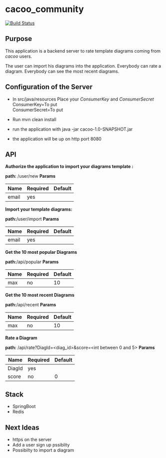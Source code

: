 # cacoo_community

[![Build Status](https://travis-ci.org/mogaleaf/cacoo_community.svg?branch=master)](https://travis-ci.org/mogaleaf/cacoo_community)

## Purpose

This application is a backend server to rate template diagrams coming from *cacoo* users.

The user can import his diagrams into the application.
Everybody can rate a diagram.
Everybody can see the most recent diagrams.

## Configuration of the Server

* In src/java/resources Place your *ConsumerKey* and *ConsumerSecret*  
ConsumerKey=To put  
ConsumerSecret=To put

* Run mvn clean install

* run the application with java -jar cacoo-1.0-SNAPSHOT.jar

* the application will be up on http port 8080

## API

**Authorize the application to import your diagrams template :**

**path:** /user/new
**Params**

 Name | Required | Default
 ------------ | ------------- | -------------
 email | yes |

**Import your template diagrams:**

**path:**/user/import
**Params**

 Name | Required | Default
 ------------ | ------------- | -------------
 email | yes |

**Get the 10 most popular Diagrams**

**path:**/api/popular
**Params**

 Name | Required | Default
 ------------ | ------------- | -------------
 max | no | 10


**Get the 10 most recent Diagrams**

**path:**/api/recent
**Params**

 Name | Required | Default
 ------------ | ------------- | -------------
 max | no | 10

**Rate a Diagram**

**path:** /api/rate?DiagId=<diag_id>&score=<int between 0 and 5>
**Params**

 Name | Required | Default
 ------------ | ------------- | -------------
 DiagId | yes | |
 score | no | 0


## Stack

 * SpringBoot
 * Redis
 
## Next Ideas

* https on the server
* Add a user sign up pssiblity
* Possibilty to import a diagram
